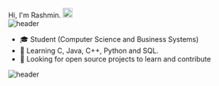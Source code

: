 Hi, I'm Rashmin. <img height="20" width="20" src="https://cdn.simpleicons.org/ubuntu/orange" /><br>
![header](https://capsule-render.vercel.app/api?type=rect&color=gradient&height=1)
- :mortar_board: Student (Computer Science and Business Systems)
- 🌱 Learning C, Java, C++, Python and SQL.
- 🤔 Looking for open source projects to learn and contribute

![header](https://capsule-render.vercel.app/api?type=rect&color=gradient&height=1)
<!-- ![stat](https://github-stats-alpha.vercel.app/api?username=rashcasm) -->
